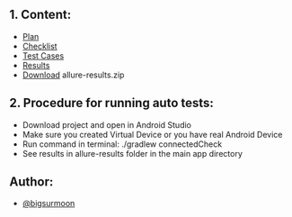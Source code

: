 ## 1. Content:

* [Plan](https://github.com/bigsurmoon/diploma/blob/master/TestingInformation/PLAN.md)
* [Checklist](https://github.com/bigsurmoon/diploma/blob/master/TestingInformation/Check.xlsx)
* [Test Cases](https://github.com/bigsurmoon/diploma/blob/master/TestingInformation/Cases.xlsx)
* [Results](https://github.com/bigsurmoon/diploma/blob/master/TestingInformation/RESULTS.md)
* [Download](https://github.com/bigsurmoon/diploma/raw/master/allure-results.zip) allure-results.zip

## 2. Procedure for running auto tests:

* Download project and open in Android Studio
* Make sure you created Virtual Device or you have real Android Device 
* Run command in terminal: ./gradlew connectedCheck
* See results in allure-results folder in the main app directory

## Author:

- [@bigsurmoon](https://www.github.com/bigsurmoon)
